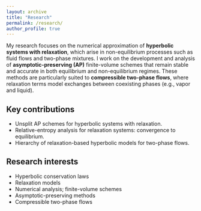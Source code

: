 ```yaml
---
layout: archive
title: "Research"
permalink: /research/
author_profile: true
---
```


My research focuses on the numerical approximation of **hyperbolic systems with relaxation**, which arise in non-equilibrium processes such as fluid flows and two-phase mixtures. I work on the development and analysis of **asymptotic-preserving (AP)** finite-volume schemes that remain stable and accurate in both equilibrium and non-equilibrium regimes. These methods are particularly suited to **compressible two-phase flows**, where relaxation terms model exchanges between coexisting phases (e.g., vapor and liquid).

<!-- Optional equation block (uncomment if you want it visible)
<div style="text-align:center;">
$$
\partial_t \mathbf{W} + \partial_x \mathbf{f}(\mathbf{W}) = \frac{1}{\varepsilon}\,\mathbf{R}(\mathbf{W}),
$$
</div>
where $\mathbf{W}$ is the vector of conserved variables, $\mathbf{f}(\mathbf{W})$ is the flux, and $\mathbf{R}(\mathbf{W})$ is the relaxation source term. The small parameter $\varepsilon>0$ induces multiscale dynamics that challenge robust scheme design.
-->
## Key contributions

- Unsplit AP schemes for hyperbolic systems with relaxation.  
- Relative-entropy analysis for relaxation systems: convergence to equilibrium. 
- Hierarchy of relaxation-based hyperbolic models for two-phase flows.  

## Research interests

- Hyperbolic conservation laws  
- Relaxation models  
- Numerical analysis; finite-volume schemes  
- Asymptotic-preserving methods  
- Compressible two-phase flows


